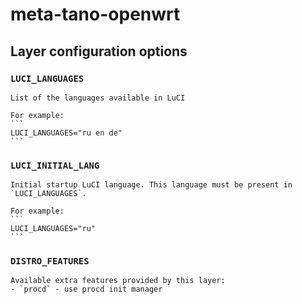 # meta-tano-openwrt

## Layer configuration options

### `LUCI_LANGUAGES`

	List of the languages available in LuCI

	For example:
	```
	LUCI_LANGUAGES="ru en de"
	```

### `LUCI_INITIAL_LANG`

	Initial startup LuCI language. This language must be present in `LUCI_LANGUAGES`.

	For example:
	```
	LUCI_LANGUAGES="ru"
	```

### `DISTRO_FEATURES`

	Available extra features provided by this layer:
	- `procd` - use procd init manager
